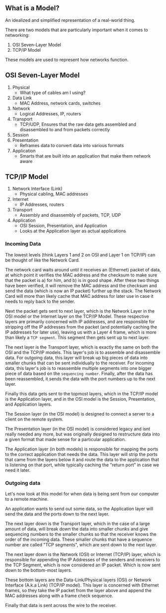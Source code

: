 
## What is a Model?
An idealized and simplified representation of a real-world thing. 

There are two models that are particularly important when it comes to networking:
1. OSI Seven-Layer Model
2. TCP/IP Model

These models are used to represent how networks function. 

## OSI Seven-Layer Model
1. Physical 
    - What type of cables am I using?
2. Data Link 
    - MAC Address, network cards, switches
3. Network 
    - Logical Addresses, IP, routers
4. Transport 
    - TCP/UDP, Ensures that the raw data gets assembled and disassembled to and from packets correctly
5. Session 
6. Presentation
    - Reframes data to convert data into various formats
7. Application
    - Smarts that are built into an application that make them network aware


## TCP/IP Model
1. Network Interface (Link)
    - Physical cabling, MAC addresses
2. Internet
    - IP Addresses, routers
3. Transport
    - Assembly and disassembly of packets, TCP, UDP
4. Application
    - OSI Session, Presentation, and Application
    - Looks at the Application layer as actual applications


### Incoming Data
The lowest levels (think Layers 1 and 2 on OSI and Layer 1 on TCP/IP) can be thought of like the Network Card. 

The network card waits around until it receives an (Ethernet) packet of data, at which point it verifies the MAC address and the checksum to make sure that the packet is a) for him, and b) is in good shape. After these two things have been verified, it will remove the MAC address and the checksum and send the data (which is now an IP packet) further up the stack. The Network Card will more than likely cache that MAC address for later use in case it needs to reply back to the sender. 

Next the packet gets sent to next layer, which is the Network Layer in the OSI model or the Internet layer on the TCP/IP Model. These respective layers are primarily concerned with IP addresses, and are responsible for stripping off the IP addresses from the packet (and potentially caching the IP addresses for later use), leaving us with a Layer 4 frame, which is more than likely a `TCP segment`. This segment then gets sent up to next layer. 

The next layer is the Transport layer, which is exactly the same on both the OSI and the TCP/IP models. This layer's job is to assemble and disassemble data. For outgoing data, this layer will break up big pieces of data into smaller chunks that can be sent individually to the receiver. For incoming data, this layer's job is to reassemble multiple segments into one bigger piece of data based on the `sequencing number`. Finally, after the data has been reassembled, it sends the data with the port numbers up to the next layer. 

Finally this data gets sent to the topmost layers, which in the TCP/IP model is the Application layer, and in the OSI model is the Session, Presentation, and Application layers. 

The Session layer (in the OSI model) is designed to connect a server to a client on the remote system. 

The Presentation layer (in the OSI model) is considered legacy and isnt really needed any more, but was originally designed to restructure data into a given format that made sense for a particular application. 

The Application layer (in both models) is responsible for mapping the ports to the correct application that needs the data. This layer will strip the ports that came from the layers below it and route the data to the application that is listening on that port, while typically caching the "return port" in case we need it later. 

### Outgoing data
Let's now look at this model for when data is being sent from our computer to a remote machine. 

An application wants to send out some data, so the Application layer will send the data and the ports down to the next layer. 

The next layer down is the Transport layer, which in the case of a large amount of data, will break down the data into smaller chunks and give sequencing numbers to the smaller chunks so that the receiver knows the order of the incoming data. These smaller chunks that have a sequence number are called "TCP segments", which are sent down to the next layer. 

The next layer down is the Network (OSI) or Internet (TCP/IP) layer, which is responsible for appending the IP Addresses of the senders and receivers to the TCP Segment, which is now considered an IP packet. Which is now sent down to the bottom-most layers. 

These bottom layers are the Data-Link/Physical layers (OSI) or Network Interface (A.k.a Link) (TCP/IP model). This layer is concerned with Ethernet frames, so they take the IP packet from the layer above and append the MAC addresses along with a frame check sequence. 

Finally that data is sent across the wire to the receiver. 